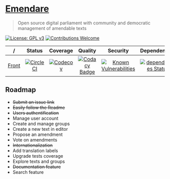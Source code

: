# [Emendare](https://github.com/JimmyLeray/Emendare)

> Open source digital parliament with community and democratic management of amendable texts

[![License: GPL v3](https://img.shields.io/badge/License-GPL%20v3-blue.svg)](https://www.gnu.org/licenses/gpl-3.0)
[![Contributions Welcome](https://img.shields.io/badge/contributions-welcome-brightgreen.svg?style=flat)](https://github.com/JimmyLeray/Emendare/issues)

|                                 /                                 |                                                        Status                                                         |                                                             Coverage                                                             |                                                                                                                      Quality                                                                                                                       |                                                                                                Security                                                                                                |                                                                 Dependencies                                                                  |                                                                          Documentation                                                                          |
| :---------------------------------------------------------------: | :-------------------------------------------------------------------------------------------------------------------: | :------------------------------------------------------------------------------------------------------------------------------: | :------------------------------------------------------------------------------------------------------------------------------------------------------------------------------------------------------------------------------------------------: | :----------------------------------------------------------------------------------------------------------------------------------------------------------------------------------------------------: | :-------------------------------------------------------------------------------------------------------------------------------------------: | :-------------------------------------------------------------------------------------------------------------------------------------------------------------: |
| [Front](https://github.com/JimmyLeray/Emendare/tree/master/front) | [![CircleCI](https://circleci.com/gh/JimmyLeray/Emendare.svg?style=svg)](https://circleci.com/gh/JimmyLeray/Emendare) | [![Codecov](https://codecov.io/gh/JimmyLeray/Emendare/branch/master/graph/badge.svg)](https://codecov.io/gh/JimmyLeray/Emendare) | [![Codacy Badge](https://api.codacy.com/project/badge/Grade/0a1f29651edb493ba197fd794d4bc5d4)](https://www.codacy.com/app/jimmy.leray/Emendare?utm_source=github.com&utm_medium=referral&utm_content=JimmyLeray/Emendare&utm_campaign=Badge_Grade) | [![Known Vulnerabilities](https://snyk.io/test/github/JimmyLeray/Emendare/badge.svg?targetFile=front%2Fpackage.json)](https://snyk.io/test/github/JimmyLeray/Emendare?targetFile=front%2Fpackage.json) | [![dependencies Status](https://david-dm.org/JimmyLeray/Emendare/status.svg?path=front)](https://david-dm.org/JimmyLeray/Emendare?path=front) | [![Documentation coverage](https://emendare-documentation.cleverapps.io/images/coverage-badge.svg)](https://emendare-documentation.cleverapps.io/coverage.html) |

## Roadmap

- ~~Submit an issue link~~
- ~~Easily follow the Readme~~
- ~~Users authentification~~
- Manage user account
- Create and manage groups
- Create a new text in editor
- Propose an amendment
- Vote on amendments
- ~~Internationalization~~
- Add translation labels
- Upgrade tests coverage
- Explore texts and groups
- ~~Documentation feature~~
- Search feature
